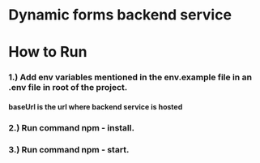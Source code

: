 # Dynamic forms backend service

# How to Run

### 1.) Add env variables mentioned in the env.example file in an .env file in root of the project.
#### baseUrl is the url where backend service is hosted 

### 2.) Run command npm - install.

### 3.) Run command npm - start.
